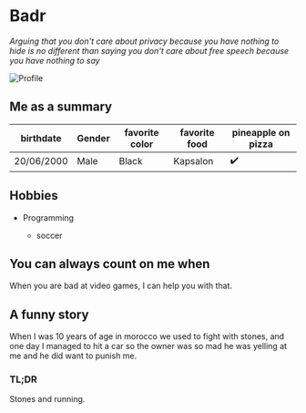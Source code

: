# Badr

*Arguing that you don't care about privacy because you have nothing to hide is no different than saying you don't care about free speech because you have nothing to say*

![Profile](http://static.dudeiwantthat.com/img/household/bathroom/rubiks-cube-soap-2814.jpg)

## Me as a summary

| birthdate | Gender | favorite color | favorite food | pineapple on pizza|
| --------- | -------| ---------------| --------------| ------------------|
| 20/06/2000|  Male  |     Black      |    Kapsalon   | :heavy_check_mark:|

## Hobbies

* Programming

	* soccer

## You can always count on me when

When you are bad at video games, I can help you with that.

## A funny story


When I was 10 years of age in morocco we used to fight with stones,
and one day I managed to hit a car so the owner was so mad he was yelling at me and he did want to punish me.

### TL;DR   
	
Stones and running.



